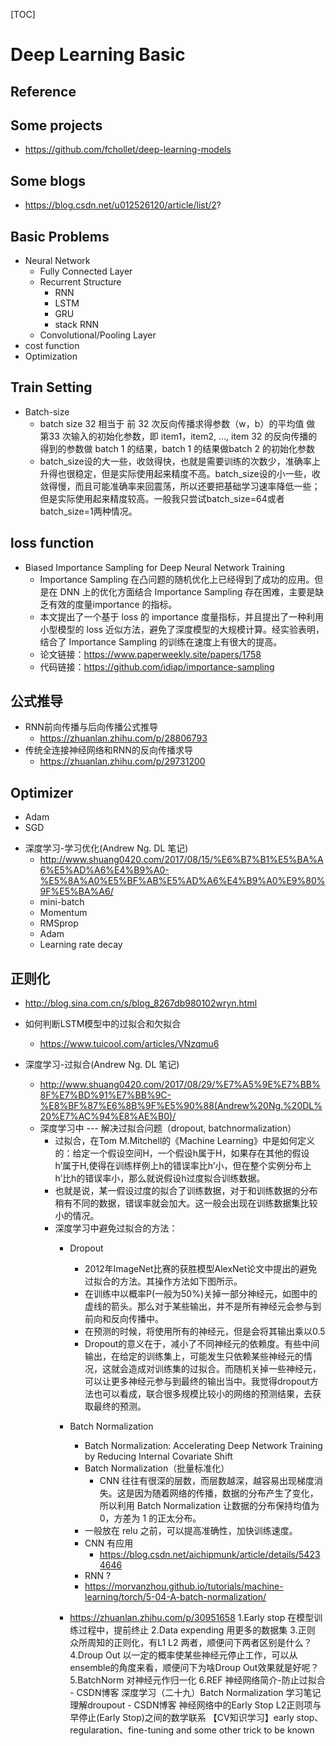 [TOC]

# Deep Learning Basic

## Reference

## Some projects
+ https://github.com/fchollet/deep-learning-models

## Some blogs
+ https://blog.csdn.net/u012526120/article/list/2?


## Basic Problems
- Neural Network
	- Fully Connected Layer
	- Recurrent Structure
		- RNN
		- LSTM
		- GRU
		- stack RNN
	- Convolutional/Pooling Layer
- cost function
- Optimization




## Train Setting
- Batch-size
	+ batch size 32 相当于 前 32 次反向传播求得参数（w，b）的平均值 做 第33 次输入的初始化参数，即 item1，item2, ..., item 32 的反向传播的得到的参数做 batch 1 的结果，batch 1 的结果做batch 2 的初始化参数
	+ batch_size设的大一些，收敛得快，也就是需要训练的次数少，准确率上升得也很稳定，但是实际使用起来精度不高。batch_size设的小一些，收敛得慢，而且可能准确率来回震荡，所以还要把基础学习速率降低一些；但是实际使用起来精度较高。一般我只尝试batch_size=64或者batch_size=1两种情况。

## loss function
- Biased Importance Sampling for Deep Neural Network Training
	- Importance Sampling 在凸问题的随机优化上已经得到了成功的应用。但是在 DNN 上的优化方面结合 Importance Sampling 存在困难，主要是缺乏有效的度量importance 的指标。
	- 本文提出了一个基于 loss 的 importance 度量指标，并且提出了一种利用小型模型的 loss 近似方法，避免了深度模型的大规模计算。经实验表明，结合了 Importance Sampling 的训练在速度上有很大的提高。
	- 论文链接：https://www.paperweekly.site/papers/1758
	- 代码链接：https://github.com/idiap/importance-sampling

## 公式推导
+ RNN前向传播与后向传播公式推导
	+ https://zhuanlan.zhihu.com/p/28806793
+ 传统全连接神经网络和RNN的反向传播求导
	+ https://zhuanlan.zhihu.com/p/29731200

## Optimizer
- Adam
- SGD

+ 深度学习-学习优化(Andrew Ng. DL 笔记)
	+ http://www.shuang0420.com/2017/08/15/%E6%B7%B1%E5%BA%A6%E5%AD%A6%E4%B9%A0-%E5%8A%A0%E5%BF%AB%E5%AD%A6%E4%B9%A0%E9%80%9F%E5%BA%A6/
	+ mini-batch
	+ Momentum
	+ RMSprop
	+ Adam
	+ Learning rate decay

## 正则化
+ http://blog.sina.com.cn/s/blog_8267db980102wryn.html
+ 如何判断LSTM模型中的过拟合和欠拟合
	+ https://www.tuicool.com/articles/VNzqmu6

+ 深度学习-过拟合(Andrew Ng. DL 笔记)
	+ http://www.shuang0420.com/2017/08/29/%E7%A5%9E%E7%BB%8F%E7%BD%91%E7%BB%9C-%E8%BF%87%E6%8B%9F%E5%90%88(Andrew%20Ng.%20DL%20%E7%AC%94%E8%AE%B0)/
	+ 深度学习中 --- 解决过拟合问题（dropout, batchnormalization）
		+ 过拟合，在Tom M.Mitchell的《Machine Learning》中是如何定义的：给定一个假设空间H，一个假设h属于H，如果存在其他的假设h’属于H,使得在训练样例上h的错误率比h’小，但在整个实例分布上h’比h的错误率小，那么就说假设h过度拟合训练数据。
		+ 也就是说，某一假设过度的拟合了训练数据，对于和训练数据的分布稍有不同的数据，错误率就会加大。这一般会出现在训练数据集比较小的情况。
		+ 深度学习中避免过拟合的方法：
			+ Dropout
				+ 2012年ImageNet比赛的获胜模型AlexNet论文中提出的避免过拟合的方法。其操作方法如下图所示。
				+ 在训练中以概率P(一般为50%)关掉一部分神经元，如图中的虚线的箭头。那么对于某些输出，并不是所有神经元会参与到前向和反向传播中。
				+ 在预测的时候，将使用所有的神经元，但是会将其输出乘以0.5
     			+ Dropout的意义在于，减小了不同神经元的依赖度。有些中间输出，在给定的训练集上，可能发生只依赖某些神经元的情况，这就会造成对训练集的过拟合。而随机关掉一些神经元，可以让更多神经元参与到最终的输出当中。我觉得dropout方法也可以看成，联合很多规模比较小的网络的预测结果，去获取最终的预测。
			+ Batch Normalization
				+ Batch Normalization: Accelerating Deep Network Training by  Reducing Internal Covariate Shift
				+ Batch Normalization（批量标准化）
					+ CNN 往往有很深的层数，而层数越深，越容易出现梯度消失。这是因为随着网络的传播，数据的分布产生了变化，所以利用 Batch Normalization 让数据的分布保持均值为 0，方差为 1 的正太分布。
				+ 一般放在 relu 之前，可以提高准确性，加快训练速度。
				+ CNN 有应用
					+ https://blog.csdn.net/aichipmunk/article/details/54234646
				+ RNN ?
				+ https://morvanzhou.github.io/tutorials/machine-learning/torch/5-04-A-batch-normalization/

			+ https://zhuanlan.zhihu.com/p/30951658
				1.Early stop
				在模型训练过程中，提前终止
				2.Data expending
   				用更多的数据集
				3.正则
   				众所周知的正则化，有L1 L2 两者，顺便问下两者区别是什么？
				4.Droup Out
   				以一定的概率使某些神经元停止工作，可以从ensemble的角度来看，顺便问下为啥Droup Out效果就是好呢？
				5.BatchNorm
   				对神经元作归一化
				6.REF
				神经网络简介-防止过拟合 - CSDN博客
				深度学习（二十九）Batch Normalization 学习笔记
                理解droupout - CSDN博客
                神经网络中的Early Stop
                L2正则项与早停止(Early Stop)之间的数学联系
                【CV知识学习】early stop、regularation、fine-tuning and some other trick to be known
